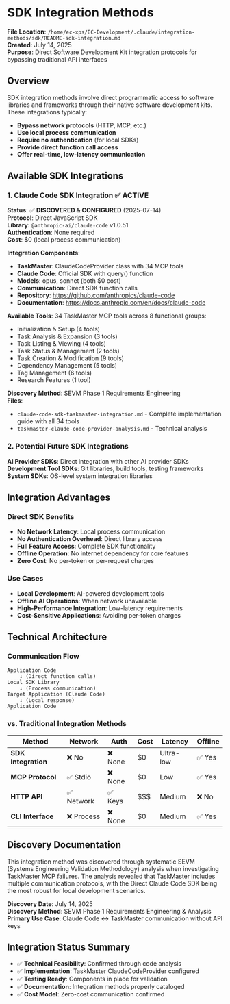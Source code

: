 # SDK Integration Methods
**File Location**: `/home/ec-xps/EC-Development/.claude/integration-methods/sdk/README-sdk-integration.md`  
**Created**: July 14, 2025  
**Purpose**: Direct Software Development Kit integration protocols for bypassing traditional API interfaces

## Overview

SDK integration methods involve direct programmatic access to software libraries and frameworks through their native software development kits. These integrations typically:

- **Bypass network protocols** (HTTP, MCP, etc.)
- **Use local process communication**
- **Require no authentication** (for local SDKs)
- **Provide direct function call access**
- **Offer real-time, low-latency communication**

## Available SDK Integrations

### 1. Claude Code SDK Integration ✅ **ACTIVE**
**Status**: ✅ **DISCOVERED & CONFIGURED** (2025-07-14)  
**Protocol**: Direct JavaScript SDK  
**Library**: `@anthropic-ai/claude-code` v1.0.51  
**Authentication**: None required  
**Cost**: $0 (local process communication)

**Integration Components**:
- **TaskMaster**: ClaudeCodeProvider class with 34 MCP tools
- **Claude Code**: Official SDK with query() function
- **Models**: opus, sonnet (both $0 cost)
- **Communication**: Direct SDK function calls
- **Repository**: https://github.com/anthropics/claude-code
- **Documentation**: https://docs.anthropic.com/en/docs/claude-code

**Available Tools**: 34 TaskMaster MCP tools across 8 functional groups:
- Initialization & Setup (4 tools)
- Task Analysis & Expansion (3 tools)  
- Task Listing & Viewing (4 tools)
- Task Status & Management (2 tools)
- Task Creation & Modification (9 tools)
- Dependency Management (5 tools)
- Tag Management (6 tools)
- Research Features (1 tool)

**Discovery Method**: SEVM Phase 1 Requirements Engineering  
**Files**: 
- `claude-code-sdk-taskmaster-integration.md` - Complete implementation guide with all 34 tools
- `taskmaster-claude-code-provider-analysis.md` - Technical analysis

### 2. Potential Future SDK Integrations
**AI Provider SDKs**: Direct integration with other AI provider SDKs  
**Development Tool SDKs**: Git libraries, build tools, testing frameworks  
**System SDKs**: OS-level system integration libraries

## Integration Advantages

### Direct SDK Benefits
- **No Network Latency**: Local process communication
- **No Authentication Overhead**: Direct library access
- **Full Feature Access**: Complete SDK functionality
- **Offline Operation**: No internet dependency for core features
- **Zero Cost**: No per-token or per-request charges

### Use Cases
- **Local Development**: AI-powered development tools
- **Offline AI Operations**: When network unavailable
- **High-Performance Integration**: Low-latency requirements
- **Cost-Sensitive Applications**: Avoiding per-token charges

## Technical Architecture

### Communication Flow
```
Application Code
    ↓ (Direct function calls)
Local SDK Library
    ↓ (Process communication)
Target Application (Claude Code)
    ↓ (Local response)
Application Code
```

### vs. Traditional Integration Methods
| Method | Network | Auth | Cost | Latency | Offline |
|--------|---------|------|------|---------|---------|
| **SDK Integration** | ❌ No | ❌ None | $0 | Ultra-low | ✅ Yes |
| **MCP Protocol** | ✅ Stdio | ❌ None | $0 | Low | ✅ Yes |
| **HTTP API** | ✅ Network | ✅ Keys | $$$ | Medium | ❌ No |
| **CLI Interface** | ❌ Process | ❌ None | $0 | Medium | ✅ Yes |

## Discovery Documentation

This integration method was discovered through systematic SEVM (Systems Engineering Validation Methodology) analysis when investigating TaskMaster MCP failures. The analysis revealed that TaskMaster includes multiple communication protocols, with the Direct Claude Code SDK being the most robust for local development scenarios.

**Discovery Date**: July 14, 2025  
**Discovery Method**: SEVM Phase 1 Requirements Engineering & Analysis  
**Primary Use Case**: Claude Code ↔ TaskMaster communication without API keys

## Integration Status Summary

- ✅ **Technical Feasibility**: Confirmed through code analysis
- ✅ **Implementation**: TaskMaster ClaudeCodeProvider configured
- ✅ **Testing Ready**: Components in place for validation
- ✅ **Documentation**: Integration methods properly cataloged
- ✅ **Cost Model**: Zero-cost communication confirmed
